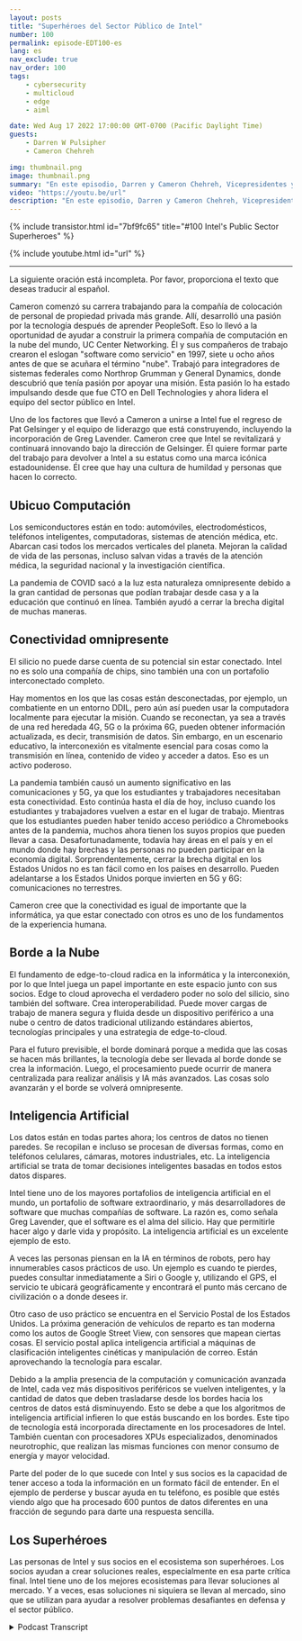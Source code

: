```yaml
---
layout: posts
title: "Superhéroes del Sector Público de Intel"
number: 100
permalink: episode-EDT100-es
lang: es
nav_exclude: true
nav_order: 100
tags:
    - cybersecurity
    - multicloud
    - edge
    - aiml

date: Wed Aug 17 2022 17:00:00 GMT-0700 (Pacific Daylight Time)
guests:
    - Darren W Pulsipher
    - Cameron Chehreh

img: thumbnail.png
image: thumbnail.png
summary: "En este episodio, Darren y Cameron Chehreh, Vicepresidentes y Gerentes Generales del Sector Público de Intel, hablan sobre los superpoderes de Intel: computación ubicua, conectividad omnipresente, edge a la nube e inteligencia artificial."
video: "https://youtu.be/url"
description: "En este episodio, Darren y Cameron Chehreh, Vicepresidentes y Gerentes Generales del Sector Público de Intel, hablan sobre los superpoderes de Intel: computación ubicua, conectividad omnipresente, edge a la nube e inteligencia artificial."
---
```


<div>
{% include transistor.html id="7bf9fc65" title="#100 Intel's Public Sector Superheroes" %}

{% include youtube.html id="url" %}
</div>

---

La siguiente oración está incompleta. Por favor, proporciona el texto que deseas traducir al español.

Cameron comenzó su carrera trabajando para la compañía de colocación de personal de propiedad privada más grande. Allí, desarrolló una pasión por la tecnología después de aprender PeopleSoft. Eso lo llevó a la oportunidad de ayudar a construir la primera compañía de computación en la nube del mundo, UC Center Networking. Él y sus compañeros de trabajo crearon el eslogan "software como servicio" en 1997, siete u ocho años antes de que se acuñara el término "nube". Trabajó para integradores de sistemas federales como Northrop Grumman y General Dynamics, donde descubrió que tenía pasión por apoyar una misión. Esta pasión lo ha estado impulsando desde que fue CTO en Dell Technologies y ahora lidera el equipo del sector público en Intel.

Uno de los factores que llevó a Cameron a unirse a Intel fue el regreso de Pat Gelsinger y el equipo de liderazgo que está construyendo, incluyendo la incorporación de Greg Lavender. Cameron cree que Intel se revitalizará y continuará innovando bajo la dirección de Gelsinger. Él quiere formar parte del trabajo para devolver a Intel a su estatus como una marca icónica estadounidense. Él cree que hay una cultura de humildad y personas que hacen lo correcto.

## Ubicuo Computación

Los semiconductores están en todo: automóviles, electrodomésticos, teléfonos inteligentes, computadoras, sistemas de atención médica, etc. Abarcan casi todos los mercados verticales del planeta. Mejoran la calidad de vida de las personas, incluso salvan vidas a través de la atención médica, la seguridad nacional y la investigación científica.

La pandemia de COVID sacó a la luz esta naturaleza omnipresente debido a la gran cantidad de personas que podían trabajar desde casa y a la educación que continuó en línea. También ayudó a cerrar la brecha digital de muchas maneras.

## Conectividad omnipresente

El silicio no puede darse cuenta de su potencial sin estar conectado. Intel no es solo una compañía de chips, sino también una con un portafolio interconectado completo.

Hay momentos en los que las cosas están desconectadas, por ejemplo, un combatiente en un entorno DDIL, pero aún así pueden usar la computadora localmente para ejecutar la misión. Cuando se reconectan, ya sea a través de una red heredada 4G, 5G o la próxima 6G, pueden obtener información actualizada, es decir, transmisión de datos. Sin embargo, en un escenario educativo, la interconexión es vitalmente esencial para cosas como la transmisión en línea, contenido de video y acceder a datos. Eso es un activo poderoso.

La pandemia también causó un aumento significativo en las comunicaciones y 5G, ya que los estudiantes y trabajadores necesitaban esta conectividad. Esto continúa hasta el día de hoy, incluso cuando los estudiantes y trabajadores vuelven a estar en el lugar de trabajo. Mientras que los estudiantes pueden haber tenido acceso periódico a Chromebooks antes de la pandemia, muchos ahora tienen los suyos propios que pueden llevar a casa. Desafortunadamente, todavía hay áreas en el país y en el mundo donde hay brechas y las personas no pueden participar en la economía digital. Sorprendentemente, cerrar la brecha digital en los Estados Unidos no es tan fácil como en los países en desarrollo. Pueden adelantarse a los Estados Unidos porque invierten en 5G y 6G: comunicaciones no terrestres.

Cameron cree que la conectividad es igual de importante que la informática, ya que estar conectado con otros es uno de los fundamentos de la experiencia humana.

## Borde a la Nube

El fundamento de edge-to-cloud radica en la informática y la interconexión, por lo que Intel juega un papel importante en este espacio junto con sus socios. Edge to cloud aprovecha el verdadero poder no solo del silicio, sino también del software. Crea interoperabilidad. Puede mover cargas de trabajo de manera segura y fluida desde un dispositivo periférico a una nube o centro de datos tradicional utilizando estándares abiertos, tecnologías principales y una estrategia de edge-to-cloud.

Para el futuro previsible, el borde dominará porque a medida que las cosas se hacen más brillantes, la tecnología debe ser llevada al borde donde se crea la información. Luego, el procesamiento puede ocurrir de manera centralizada para realizar análisis y IA más avanzados. Las cosas solo avanzarán y el borde se volverá omnipresente.

## Inteligencia Artificial

Los datos están en todas partes ahora; los centros de datos no tienen paredes. Se recopilan e incluso se procesan de diversas formas, como en teléfonos celulares, cámaras, motores industriales, etc. La inteligencia artificial se trata de tomar decisiones inteligentes basadas en todos estos datos dispares.

Intel tiene uno de los mayores portafolios de inteligencia artificial en el mundo, un portafolio de software extraordinario, y más desarrolladores de software que muchas compañías de software. La razón es, como señala Greg Lavender, que el software es el alma del silicio. Hay que permitirle hacer algo y darle vida y propósito. La inteligencia artificial es un excelente ejemplo de esto.

A veces las personas piensan en la IA en términos de robots, pero hay innumerables casos prácticos de uso. Un ejemplo es cuando te pierdes, puedes consultar inmediatamente a Siri o Google y, utilizando el GPS, el servicio te ubicará geográficamente y encontrará el punto más cercano de civilización o a donde desees ir.

Otro caso de uso práctico se encuentra en el Servicio Postal de los Estados Unidos. La próxima generación de vehículos de reparto es tan moderna como los autos de Google Street View, con sensores que mapean ciertas cosas. El servicio postal aplica inteligencia artificial a máquinas de clasificación inteligentes cinéticas y manipulación de correo. Están aprovechando la tecnología para escalar.

Debido a la amplia presencia de la computación y comunicación avanzada de Intel, cada vez más dispositivos periféricos se vuelven inteligentes, y la cantidad de datos que deben trasladarse desde los bordes hacia los centros de datos está disminuyendo. Esto se debe a que los algoritmos de inteligencia artificial infieren lo que estás buscando en los bordes. Este tipo de tecnología está incorporada directamente en los procesadores de Intel. También cuentan con procesadores XPUs especializados, denominados neurotrophic, que realizan las mismas funciones con menor consumo de energía y mayor velocidad.

Parte del poder de lo que sucede con Intel y sus socios es la capacidad de tener acceso a toda la información en un formato fácil de entender. En el ejemplo de perderse y buscar ayuda en tu teléfono, es posible que estés viendo algo que ha procesado 600 puntos de datos diferentes en una fracción de segundo para darte una respuesta sencilla.

## Los Superhéroes

Las personas de Intel y sus socios en el ecosistema son superhéroes. Los socios ayudan a crear soluciones reales, especialmente en esa parte crítica final. Intel tiene uno de los mejores ecosistemas para llevar soluciones al mercado. Y a veces, esas soluciones ni siquiera se llevan al mercado, sino que se utilizan para ayudar a resolver problemas desafiantes en defensa y el sector público.



<details>
<summary> Podcast Transcript </summary>

<p></p>

</details>
